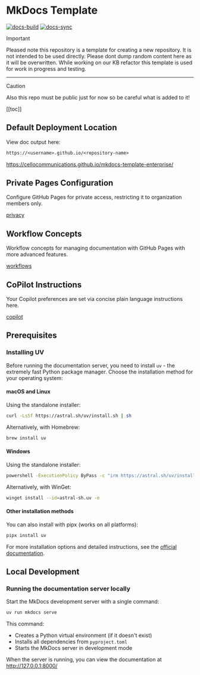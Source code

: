 # MkDocs Template

[![docs-build](https://github.com/CelloCommunications/mkdocs-template-enterprise/actions/workflows/docs-build.yml/badge.svg)](https://github.com/CelloCommunications/mkdocs-template-enterprise/actions/workflows/docs-build.yml) [![docs-sync](https://github.com/CelloCommunications/mkdocs-template-enterprise/actions/workflows/docs-sync.yml/badge.svg)](https://github.com/CelloCommunications/mkdocs-template-enterprise/actions/workflows/docs-sync.yml)

> [!IMPORTANT]
> Pleased note this repository is a template for creating a new repository.
> It is not intended to be used directly. Please dont dump random content here as it will be overwritten.
> While working on our KB refactor this template is used for work in progress and testing.

---

> [!CAUTION]
> Also this repo must be public just for now so be careful what is added to it!

[[toc]]

## Default Deployment Location

View doc output here:

```txt
https://<username>.github.io/<repository-name>
```

<https://cellocommunications.github.io/mkdocs-template-enterprise/>

## Private Pages Configuration

Configure GitHub Pages for private access, restricting it to organization members only.

[privacy](notes/notes-privacy.md)

## Workflow Concepts

Workflow concepts for managing documentation with GitHub Pages with more advanced features.

[workflows](notes/notes-workflows.md)

## CoPilot Instructions

Your Copilot preferences are set via concise plain language instructions here.

[copilot](.github/copilot-instructions.md)

## Prerequisites

### Installing UV

Before running the documentation server, you need to install `uv` - the extremely fast Python package manager. Choose the installation method for your operating system:

#### macOS and Linux

Using the standalone installer:

```sh
curl -LsSf https://astral.sh/uv/install.sh | sh
```

Alternatively, with Homebrew:

```sh
brew install uv
```

#### Windows

Using the standalone installer:

```sh
powershell -ExecutionPolicy ByPass -c "irm https://astral.sh/uv/install.ps1 | iex"
```

Alternatively, with WinGet:

```sh
winget install --id=astral-sh.uv -e
```

#### Other installation methods

You can also install with pipx (works on all platforms):

```sh
pipx install uv
```

For more installation options and detailed instructions, see the [official documentation](https://docs.astral.sh/uv/getting-started/installation/).

## Local Development

### Running the documentation server locally

Start the MkDocs development server with a single command:

```sh
uv run mkdocs serve
```

This command:

- Creates a Python virtual environment (if it doesn't exist)
- Installs all dependencies from `pyproject.toml`
- Starts the MkDocs server in development mode

When the server is running, you can view the documentation at <http://127.0.0.1:8000/>
